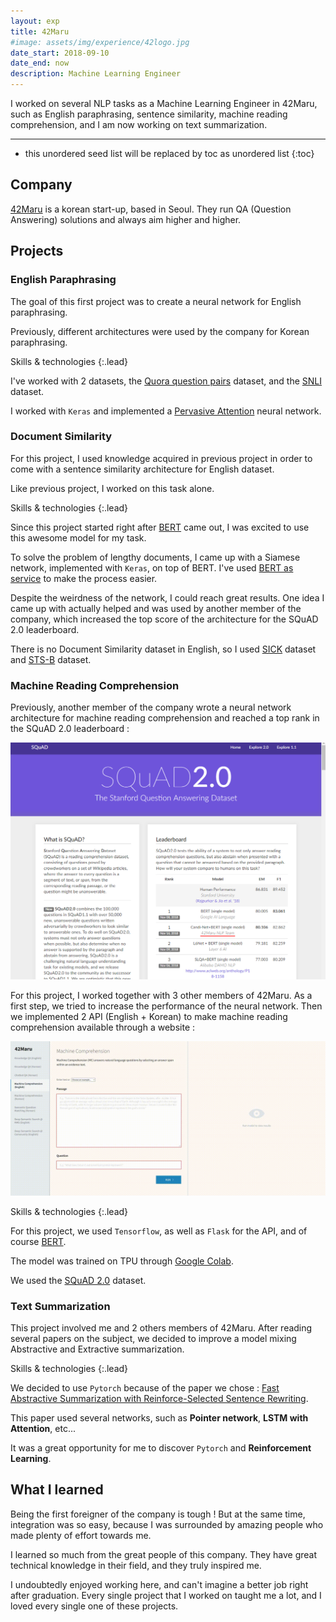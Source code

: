 ```yaml
---
layout: exp
title: 42Maru
#image: assets/img/experience/42logo.jpg
date_start: 2018-09-10
date_end: now
description: Machine Learning Engineer
---
```


I worked on several NLP tasks as a Machine Learning Engineer in 42Maru, such as English paraphrasing, sentence similarity, machine reading comprehension, and I am now working on text summarization.

---

* this unordered seed list will be replaced by toc as unordered list
{:toc}

## Company

[42Maru](https://www.42maru.ai/) is a korean start-up, based in Seoul. They run QA (Question Answering) solutions and always aim higher and higher. 

## Projects

### English Paraphrasing

The goal of this first project was to create a neural network for English paraphrasing.

Previously, different architectures were used by the company for Korean paraphrasing. 

Skills & technologies
{:.lead}

I've worked with 2 datasets, the [Quora question pairs](https://www.kaggle.com/quora/question-pairs-dataset) dataset, and the [SNLI](https://nlp.stanford.edu/projects/snli/) dataset.

I worked with `Keras` and implemented a [Pervasive Attention](https://arxiv.org/abs/1808.03867) neural network. 

### Document Similarity

For this project, I used knowledge acquired in previous project in order to come with a sentence similarity architecture for English dataset. 

Like previous project, I worked on this task alone.

Skills & technologies
{:.lead}

Since this project started right after [BERT](https://github.com/google-research/bert) came out, I was excited to use this awesome model for my task.

To solve the problem of lengthy documents, I came up with a Siamese network, implemented with `Keras`, on top of BERT. I've used [BERT as service](https://github.com/hanxiao/bert-as-service) to make the process easier.

Despite the weirdness of the network, I could reach great results. One idea I came up with actually helped and was used by another member of the company, which increased the top score of the architecture for the SQuAD 2.0 leaderboard.

There is no Document Similarity dataset in English, so I used [SICK](http://clic.cimec.unitn.it/composes/sick.html) dataset and [STS-B](http://ixa2.si.ehu.es/stswiki/index.php/STSbenchmark) dataset. 

### Machine Reading Comprehension

Previously, another member of the company wrote a neural network architecture for machine reading comprehension and reached a top rank in the SQuAD 2.0 leaderboard :

![](/assets/img/experience/squad.png)

For this project, I worked together with 3 other members of 42Maru. As a first step, we tried to increase the performance of the neural network. Then we implemented 2 API (English + Korean) to make machine reading comprehension available through a website :

![](/assets/img/experience/mrc.gif)

Skills & technologies
{:.lead} 

For this project, we used `Tensorflow`, as well as `Flask` for the API, and of course [BERT](https://github.com/google-research/bert).

The model was trained on TPU through [Google Colab](https://colab.research.google.com/).

We used the [SQuAD 2.0](https://rajpurkar.github.io/SQuAD-explorer/) dataset.

### Text Summarization

This project involved me and 2 others members of 42Maru. After reading several papers on the subject, we decided to improve a model mixing Abstractive and Extractive summarization.

Skills & technologies
{:.lead}

We decided to use `Pytorch` because of the paper we chose : [Fast Abstractive Summarization with Reinforce-Selected Sentence Rewriting](https://arxiv.org/abs/1805.11080).

This paper used several networks, such as **Pointer network**, **LSTM with Attention**, etc...

It was a great opportunity for me to discover `Pytorch` and **Reinforcement Learning**.

## What I learned

Being the first foreigner of the company is tough ! But at the same time, integration was so easy, because I was surrounded by amazing people who made plenty of effort towards me.

I learned so much from the great people of this company. They have great technical knowledge in their field, and they truly inspired me.

I undoubtedly enjoyed working here, and can't imagine a better job right after graduation. Every single project that I worked on taught me a lot, and I loved every single one of these projects. 